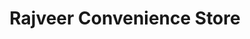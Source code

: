 ---
title: "Rajveer Convenience Store"
url: /farnham/rajveer-convenience-store/
shop: convenience
---
